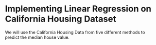 # Implementing Linear Regression on California Housing Dataset

We will use the California Housing Data from five different methods to predict the median house value.